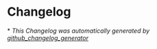 # Changelog


\* *This Changelog was automatically generated by [github_changelog_generator](https://github.com/skywinder/Github-Changelog-Generator)*